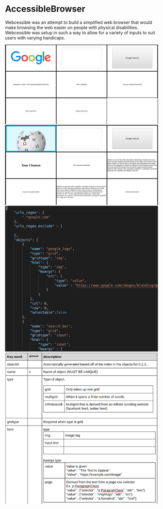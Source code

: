 # AccessibleBrowser

Webcessible was an attempt to build a simplified web browser that would make browsing the web easier on people with physical disabilities. Webcessible was setup in such a way to allow for a variety of inputs to suit users with varying handicaps. 

![google example](https://github.com/MarcDAFrame/AccessibleBrowser/blob/master/media/example_google.png?raw=true)
![google example](https://github.com/MarcDAFrame/AccessibleBrowser/blob/master/media/example_wiki.png?raw=true)
![google example](https://github.com/MarcDAFrame/AccessibleBrowser/blob/master/media/template_example.png?raw=true)
![google example](https://github.com/MarcDAFrame/AccessibleBrowser/blob/master/media/template_rules.png?raw=true)
